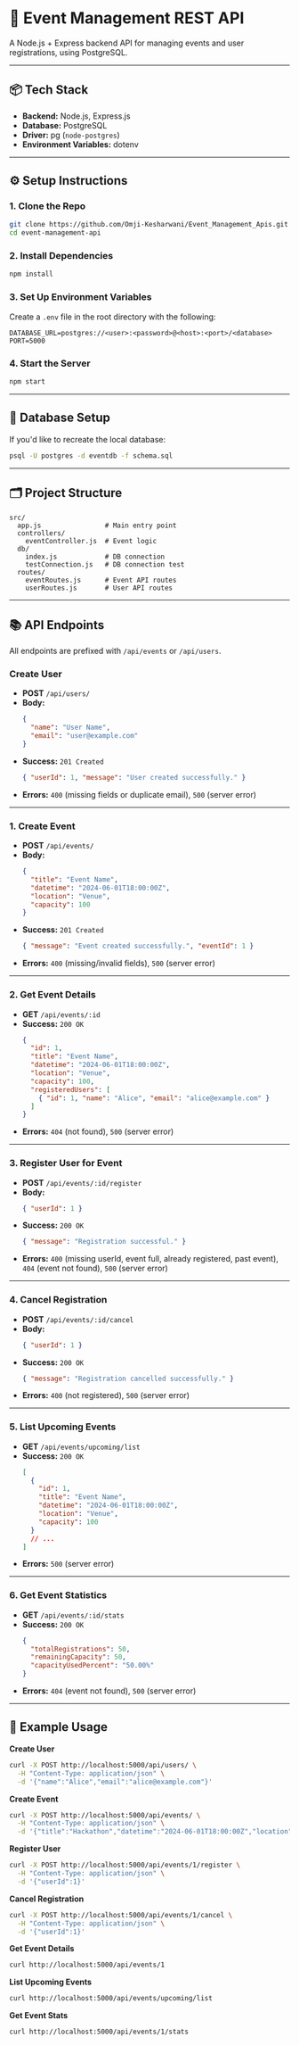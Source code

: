# 🎉 Event Management REST API

A Node.js + Express backend API for managing events and user registrations, using PostgreSQL.

---

## 📦 Tech Stack

- **Backend:** Node.js, Express.js
- **Database:** PostgreSQL
- **Driver:** pg (`node-postgres`)
- **Environment Variables:** dotenv

---

## ⚙️ Setup Instructions

### 1. Clone the Repo

```bash
git clone https://github.com/Omji-Kesharwani/Event_Management_Apis.git
cd event-management-api
```

### 2. Install Dependencies

```bash
npm install
```

### 3. Set Up Environment Variables

Create a `.env` file in the root directory with the following:

```
DATABASE_URL=postgres://<user>:<password>@<host>:<port>/<database>
PORT=5000
```

### 4. Start the Server

```bash
npm start
```

---

## 🧱 Database Setup

If you'd like to recreate the local database:

```bash
psql -U postgres -d eventdb -f schema.sql
```

---

## 🗂️ Project Structure

```
src/
  app.js                # Main entry point
  controllers/
    eventController.js  # Event logic
  db/
    index.js            # DB connection
    testConnection.js   # DB connection test
  routes/
    eventRoutes.js      # Event API routes
    userRoutes.js       # User API routes
```

---

## 📚 API Endpoints

All endpoints are prefixed with `/api/events` or `/api/users`.

### Create User

- **POST** `/api/users/`
- **Body:**
  ```json
  {
    "name": "User Name",
    "email": "user@example.com"
  }
  ```
- **Success:** `201 Created`
  ```json
  { "userId": 1, "message": "User created successfully." }
  ```
- **Errors:** `400` (missing fields or duplicate email), `500` (server error)

---

### 1. Create Event

- **POST** `/api/events/`
- **Body:**
  ```json
  {
    "title": "Event Name",
    "datetime": "2024-06-01T18:00:00Z",
    "location": "Venue",
    "capacity": 100
  }
  ```
- **Success:** `201 Created`
  ```json
  { "message": "Event created successfully.", "eventId": 1 }
  ```
- **Errors:** `400` (missing/invalid fields), `500` (server error)

---

### 2. Get Event Details

- **GET** `/api/events/:id`
- **Success:** `200 OK`
  ```json
  {
    "id": 1,
    "title": "Event Name",
    "datetime": "2024-06-01T18:00:00Z",
    "location": "Venue",
    "capacity": 100,
    "registeredUsers": [
      { "id": 1, "name": "Alice", "email": "alice@example.com" }
    ]
  }
  ```
- **Errors:** `404` (not found), `500` (server error)

---

### 3. Register User for Event

- **POST** `/api/events/:id/register`
- **Body:**
  ```json
  { "userId": 1 }
  ```
- **Success:** `200 OK`
  ```json
  { "message": "Registration successful." }
  ```
- **Errors:** `400` (missing userId, event full, already registered, past event), `404` (event not found), `500` (server error)

---

### 4. Cancel Registration

- **POST** `/api/events/:id/cancel`
- **Body:**
  ```json
  { "userId": 1 }
  ```
- **Success:** `200 OK`
  ```json
  { "message": "Registration cancelled successfully." }
  ```
- **Errors:** `400` (not registered), `500` (server error)

---

### 5. List Upcoming Events

- **GET** `/api/events/upcoming/list`
- **Success:** `200 OK`
  ```json
  [
    {
      "id": 1,
      "title": "Event Name",
      "datetime": "2024-06-01T18:00:00Z",
      "location": "Venue",
      "capacity": 100
    }
    // ...
  ]
  ```
- **Errors:** `500` (server error)

---

### 6. Get Event Statistics

- **GET** `/api/events/:id/stats`
- **Success:** `200 OK`
  ```json
  {
    "totalRegistrations": 50,
    "remainingCapacity": 50,
    "capacityUsedPercent": "50.00%"
  }
  ```
- **Errors:** `404` (event not found), `500` (server error)

---

## 🧪 Example Usage

**Create User**
```bash
curl -X POST http://localhost:5000/api/users/ \
  -H "Content-Type: application/json" \
  -d '{"name":"Alice","email":"alice@example.com"}'
```

**Create Event**
```bash
curl -X POST http://localhost:5000/api/events/ \
  -H "Content-Type: application/json" \
  -d '{"title":"Hackathon","datetime":"2024-06-01T18:00:00Z","location":"Main Hall","capacity":100}'
```

**Register User**
```bash
curl -X POST http://localhost:5000/api/events/1/register \
  -H "Content-Type: application/json" \
  -d '{"userId":1}'
```

**Cancel Registration**
```bash
curl -X POST http://localhost:5000/api/events/1/cancel \
  -H "Content-Type: application/json" \
  -d '{"userId":1}'
```

**Get Event Details**
```bash
curl http://localhost:5000/api/events/1
```

**List Upcoming Events**
```bash
curl http://localhost:5000/api/events/upcoming/list
```

**Get Event Stats**
```bash
curl http://localhost:5000/api/events/1/stats
```

 



